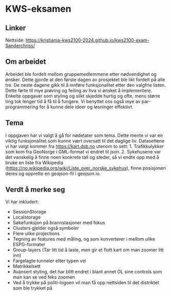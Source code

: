 # KWS-eksamen

## Linker

Nettside: https://kristiania-kws2100-2024.github.io/kws2100-exam-Sanderchriss/

## Om arbeidet

Arbeidet ble fordelt mellom gruppemedlemmene etter nødvendighet og ønsker. Dette gjorde at den første dagen av prosjektet ble likt fordelt på alle tre. De neste dagene gikk til å innføre funksjonalitet etter den valgfrie listen. Dette førte til mye prøving og feiling av hva vi ønsket å implementere. Enkelte oppgaver som styling og slikt skjedde hurtig og ofte, mens større ting tok lenger tid å få til å fungere. Vi benyttet oss også mye av par-programmering for å kunne dele ideer og løsninger effektivt.

## Tema

I oppgaven har vi valgt å gå for nødetater som tema. Dette mente vi var en viktig funksjonalitet som kunne vært oversatt til det daglige liv. Datasettene vi har valgt kommer fra https://kart.dsb.no utenom to sett: 1. Trafikkulykker som kom fra GeoNorge i GML-format vi endret til json. 2. Sykehusene var det vanskelig å finne noen konkrete tall og steder, så vi endte opp med å bruke en liste fra Wikipedia (https://no.wikipedia.org/wiki/Liste_over_norske_sykehus), finne posisjonen deres og opprette en geojson-fil i geojson.io.

## Verdt å merke seg

Vi har inkludert:

- SessionStorage
- Localstorage
- Søkefunksjon på brannstasjoner med fokus
- Clusters gjelder også symboler
- Flere ulike projections
- Tegning av features med måling, og som konverterer i mellom ulike ESPG-formater
- Group-layers (Tar litt tid å laste, men gir et flott kart om man zoomer litt inn)
- Fargelagte tunneler etter typen vei
- Matrikkelsett
- Avansert styling, det har blitt endret i blant annet OL sine controls som man kan se ved feks zoomen
- Ved å trykke på politi-logoen vil man få opp nettsiden til det distriktet som ble trykket på
